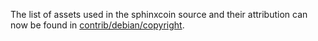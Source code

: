 The list of assets used in the sphinxcoin source and their attribution can now be found in [contrib/debian/copyright](../contrib/debian/copyright).
